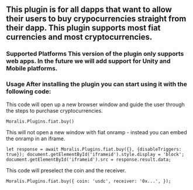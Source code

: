 
## This plugin is for all dapps that want to allow their users to buy crypocurrencies straight from their dapp. This plugin supports most fiat currencies and most cryptocurrencies.

### Supported Platforms This version of the plugin only supports web apps. In the future we will add support for Unity and Mobile platforms.

### Usage After installing the plugin you can start using it with the following code:

This code will open up a new browser window and guide the user through the steps to purchase cryptocurrencies.

`Moralis.Plugins.fiat.buy()`

This will not open a new window with fiat onramp - instead you can embed the onramp in an iframe.

`let response = await Moralis.Plugins.fiat.buy({}, {disableTriggers: true});
document.getElementById('iframeid').style.display = 'block';
document.getElementById('iframeid').src = response.result.data;`

This code will preselect the coin and the receiver.

`Moralis.Plugins.fiat.buy({ coin: 'usdc', receiver: '0x...', });`
